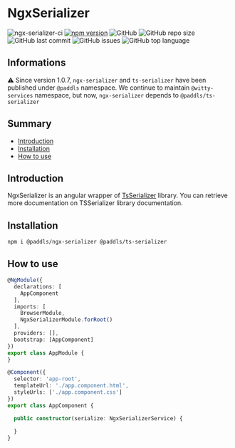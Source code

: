 # NgxSerializer

![ngx-serializer-ci](https://github.com/paddls/ngx-serializer/workflows/build/badge.svg?branch=master)
[![npm version](https://badge.fury.io/js/%40paddls%2Fngx-serializer.svg)](https://badge.fury.io/js/%40paddls%2Fngx-serializer)
![GitHub](https://img.shields.io/github/license/paddls/ngx-serializer)
![GitHub repo size](https://img.shields.io/github/repo-size/paddls/ngx-serializer)
![GitHub last commit](https://img.shields.io/github/last-commit/paddls/ngx-serializer)
![GitHub issues](https://img.shields.io/github/issues/paddls/ngx-serializer)
![GitHub top language](https://img.shields.io/github/languages/top/paddls/ngx-serializer)

## Informations

:warning: Since version 1.0.7, ```ngx-serializer``` and ```ts-serializer``` have been published under ```@paddls``` namespace. We continue to maintain ```@witty-services``` namespace, but now, ```ngx-serializer``` depends to ```@paddls/ts-serializer```

## Summary

* [Introduction](#introduction)
* [Installation](#installation)
* [How to use](#how-to-use)

## Introduction

NgxSerializer is an angular wrapper of [TsSerializer](https://github.com/paddls/ts-serializer) library. You can retrieve more documentation on TSSerializer library documentation.

## Installation

```shell script
npm i @paddls/ngx-serializer @paddls/ts-serializer
```

## How to use

```typescript
@NgModule({
  declarations: [
    AppComponent
  ],
  imports: [
    BrowserModule,
    NgxSerializerModule.forRoot()
  ],
  providers: [],
  bootstrap: [AppComponent]
})
export class AppModule {
}

@Component({
  selector: 'app-root',
  templateUrl: './app.component.html',
  styleUrls: ['./app.component.css']
})
export class AppComponent {

  public constructor(serialize: NgxSerializerService) {
    
  }
}
```

